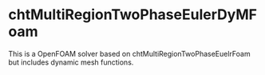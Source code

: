 # chtMultiRegionTwoPhaseEulerDyMFoam

This is a OpenFOAM solver based on chtMultiRegionTwoPhaseEuelrFoam but includes dynamic mesh functions.
